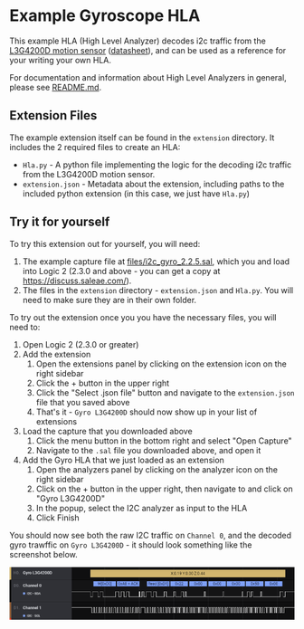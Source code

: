 # Example Gyroscope HLA

This example HLA (High Level Analyzer) decodes i2c traffic from the [L3G4200D motion sensor](https://www.sparkfun.com/products/retired/10612) ([datasheet](http://cdn.sparkfun.com/datasheets/Sensors/Gyros/3-Axis/CD00265057.pdf)), and can be used as a reference for your writing your own HLA.

For documentation and information about High Level Analyzers in general, please see [README.md](../README.md).

## Extension Files
The example extension itself can be found in the `extension` directory. It includes the 2 required files to create an HLA:

  - `Hla.py` - A python file implementing the logic for the decoding i2c traffic from the L3G4200D motion sensor.
  - `extension.json` - Metadata about the extension, including paths to the included python extension (in this case, we just have `Hla.py`)

## Try it for yourself

To try this extension out for yourself, you will need:

 1. The example capture file at [files/i2c_gyro_2.2.5.sal](files/i2c_gyro_2.2.5.sal), which you and load into Logic 2 (2.3.0 and above - you can get a copy at https://discuss.saleae.com/).
 1. The files in the `extension` directory - `extension.json` and `Hla.py`. You will need to make sure they are in their own folder.

To try out the extension once you you have the necessary files, you will need to:

 1. Open Logic 2 (2.3.0 or greater)
 2. Add the extension
    1. Open the extensions panel by clicking on the extension icon on the right sidebar
    2. Click the + button in the upper right
    3. Click the "Select .json file" button and navigate to the `extension.json` file that you saved above
    4. That's it - `Gyro L3G4200D` should now show up in your list of extensions
 3. Load the capture that you downloaded above
    1. Click the menu button in the bottom right and select "Open Capture"
    2. Navigate to the `.sal` file you downloaded above, and open it
 4. Add the Gyro HLA that we just loaded as an extension
    1. Open the analyzers panel by clicking on the analyzer icon on the right sidebar
    2. Click on the + button in the upper right, then navigate to and click on "Gyro L3G4200D"
    3. In the popup, select the I2C analyzer as input to the HLA
    4. Click Finish

You should now see both the raw I2C traffic on `Channel 0`, and the decoded gyro trawffic on `Gyro L3G4200D` - it should look something like the screenshot below.

![Decoded Gyro Traffic](files/decoded_gyroscope_traffic.png)

